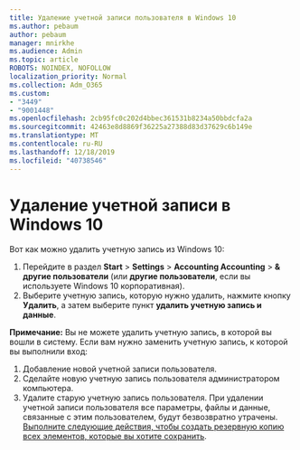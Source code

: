 ```yaml
---
title: Удаление учетной записи пользователя в Windows 10
ms.author: pebaum
author: pebaum
manager: mnirkhe
ms.audience: Admin
ms.topic: article
ROBOTS: NOINDEX, NOFOLLOW
localization_priority: Normal
ms.collection: Adm_O365
ms.custom:
- "3449"
- "9001448"
ms.openlocfilehash: 2cb95fc0c202d4bbec361531b8234a50bbdcfa2a
ms.sourcegitcommit: 42463e8d8869f36225a27388d83d37629c6b149e
ms.translationtype: MT
ms.contentlocale: ru-RU
ms.lasthandoff: 12/18/2019
ms.locfileid: "40738546"
---
```

# <a name="remove-an-account-in-windows-10"></a>Удаление учетной записи в Windows 10

Вот как можно удалить учетную запись из Windows 10:

1. Перейдите в раздел **Start** > **Settings** > **Accounting Accounting** > **& другие пользователи** (или **другие пользователи**, если вы используете Windows 10 корпоративная).
2. Выберите учетную запись, которую нужно удалить, нажмите кнопку **Удалить**, а затем выберите пункт **удалить учетную запись и данные**.
 
**Примечание:** Вы не можете удалить учетную запись, в которой вы вошли в систему.  Если вам нужно заменить учетную запись, к которой вы выполнили вход:

1. Добавление новой учетной записи пользователя.
2. Сделайте новую учетную запись пользователя администратором компьютера.
3. Удалите старую учетную запись пользователя. При удалении учетной записи пользователя все параметры, файлы и данные, связанные с этим пользователем, будут безвозвратно утрачены. [Выполните следующие действия, чтобы создать резервную копию всех элементов, которые вы хотите сохранить](https://support.microsoft.com/help/4027408/windows-10-backup-and-restore).